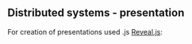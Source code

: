 
## Distributed systems - presentation 

For creation of presentations used .js  [Reveal.js](https://github.com/hakimel/reveal.js):



